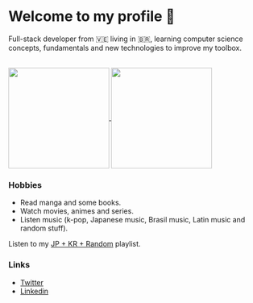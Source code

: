 # Welcome to my profile 🥳

Full-stack developer from 🇻🇪 living in 🇧🇷, learning computer science concepts, fundamentals and new technologies to improve my toolbox.

<br/>

<a href="https://github.com/anuraghazra/github-readme-stats">
  <img height=200 align="center" src="https://github-readme-stats.vercel.app/api?username=enriquebeta6&count_private=true&show_icons=true&theme=onedark&rank_icon=github&cache_seconds=86400" />
</a>
<a href="https://github.com/anuraghazra/convoychat">
  <img height=200 align="center" src="https://github-readme-stats.vercel.app/api/top-langs?username=enriquebeta6&layout=compact&langs_count=8&card_width=320&theme=onedark" />
</a>

### Hobbies

* Read manga and some books.
* Watch movies, animes and series.
* Listen music (k-pop, Japanese music, Brasil music, Latin music and random stuff).

Listen to my [JP + KR + Random](https://music.youtube.com/playlist?list=PLc602WrJAvTMjX5rV9urZmzheLXMpiDEC&si=7IwzTUWmzgkqdSA-) playlist.

### Links

* [Twitter](https://twitter.com/_enriquemora)
* [Linkedin](https://www.linkedin.com/in/enriquebeta6/)
